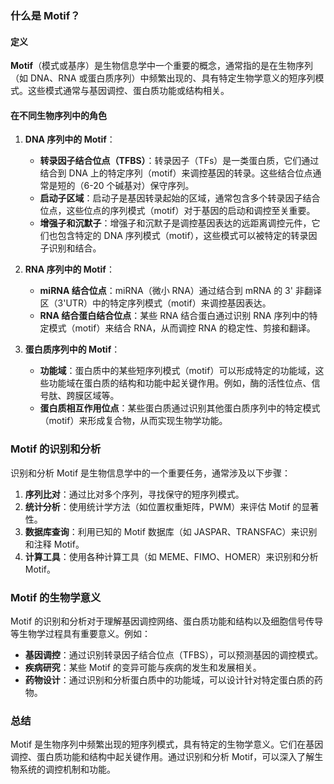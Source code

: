 ### **什么是 Motif？**

#### **定义**
**Motif**（模式或基序）是生物信息学中一个重要的概念，通常指的是在生物序列（如 DNA、RNA 或蛋白质序列）中频繁出现的、具有特定生物学意义的短序列模式。这些模式通常与基因调控、蛋白质功能或结构相关。

#### **在不同生物序列中的角色**
1. **DNA 序列中的 Motif**：
   - **转录因子结合位点（TFBS）**：转录因子（TFs）是一类蛋白质，它们通过结合到 DNA 上的特定序列（motif）来调控基因的转录。这些结合位点通常是短的（6-20 个碱基对）保守序列。
   - **启动子区域**：启动子是基因转录起始的区域，通常包含多个转录因子结合位点，这些位点的序列模式（motif）对于基因的启动和调控至关重要。
   - **增强子和沉默子**：增强子和沉默子是调控基因表达的远距离调控元件，它们也包含特定的 DNA 序列模式（motif），这些模式可以被特定的转录因子识别和结合。

2. **RNA 序列中的 Motif**：
   - **miRNA 结合位点**：miRNA（微小 RNA）通过结合到 mRNA 的 3' 非翻译区（3'UTR）中的特定序列模式（motif）来调控基因表达。
   - **RNA 结合蛋白结合位点**：某些 RNA 结合蛋白通过识别 RNA 序列中的特定模式（motif）来结合 RNA，从而调控 RNA 的稳定性、剪接和翻译。

3. **蛋白质序列中的 Motif**：
   - **功能域**：蛋白质中的某些短序列模式（motif）可以形成特定的功能域，这些功能域在蛋白质的结构和功能中起关键作用。例如，酶的活性位点、信号肽、跨膜区域等。
   - **蛋白质相互作用位点**：某些蛋白质通过识别其他蛋白质序列中的特定模式（motif）来形成复合物，从而实现生物学功能。

### **Motif 的识别和分析**
识别和分析 Motif 是生物信息学中的一个重要任务，通常涉及以下步骤：
1. **序列比对**：通过比对多个序列，寻找保守的短序列模式。
2. **统计分析**：使用统计学方法（如位置权重矩阵，PWM）来评估 Motif 的显著性。
3. **数据库查询**：利用已知的 Motif 数据库（如 JASPAR、TRANSFAC）来识别和注释 Motif。
4. **计算工具**：使用各种计算工具（如 MEME、FIMO、HOMER）来识别和分析 Motif。

### **Motif 的生物学意义**
Motif 的识别和分析对于理解基因调控网络、蛋白质功能和结构以及细胞信号传导等生物学过程具有重要意义。例如：
- **基因调控**：通过识别转录因子结合位点（TFBS），可以预测基因的调控模式。
- **疾病研究**：某些 Motif 的变异可能与疾病的发生和发展相关。
- **药物设计**：通过识别和分析蛋白质中的功能域，可以设计针对特定蛋白质的药物。

### **总结**
Motif 是生物序列中频繁出现的短序列模式，具有特定的生物学意义。它们在基因调控、蛋白质功能和结构中起关键作用。通过识别和分析 Motif，可以深入了解生物系统的调控机制和功能。